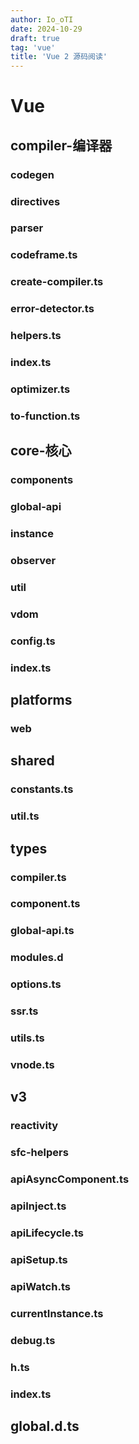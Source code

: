 ```yaml
---
author: Io_oTI
date: 2024-10-29
draft: true
tag: 'vue'
title: 'Vue 2 源码阅读'
---
```


# Vue

## compiler-编译器

### codegen

### directives

### parser

### codeframe.ts

### create-compiler.ts

### error-detector.ts

### helpers.ts

### index.ts

### optimizer.ts

### to-function.ts

## core-核心

### components

### global-api

### instance

### observer

### util

### vdom

### config.ts

### index.ts

## platforms

### web

## shared

### constants.ts

### util.ts

## types

### compiler.ts

### component.ts

### global-api.ts

### modules.d

### options.ts

### ssr.ts

### utils.ts

### vnode.ts

## v3

### reactivity

### sfc-helpers

### apiAsyncComponent.ts

### apiInject.ts

### apiLifecycle.ts

### apiSetup.ts

### apiWatch.ts

### currentInstance.ts

### debug.ts

### h.ts

### index.ts

## global.d.ts
